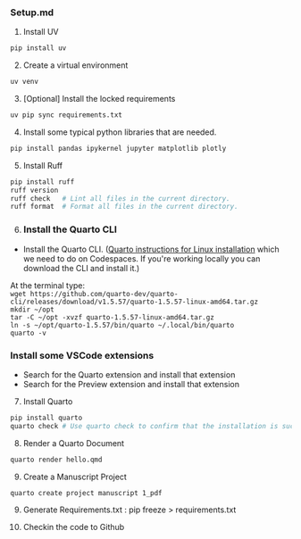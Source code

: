 ### Setup.md

1. Install UV
```bash
pip install uv
```
2. Create a virtual environment
```bash
uv venv
```
3. [Optional] Install the locked requirements
 ```bash
uv pip sync requirements.txt
```      
4. Install some typical python libraries that are needed.
 ```bash
 pip install pandas ipykernel jupyter matplotlib plotly
```
5. Install Ruff
```bash
pip install ruff
ruff version
ruff check   # Lint all files in the current directory.
ruff format  # Format all files in the current directory.
```
6. ### Install the Quarto CLI
* Install the Quarto CLI. ([Quarto instructions for Linux installation](https://quarto.org/docs/download/tarball.html) which we need to do on Codespaces. If you're working locally you can download the CLI and install it.)

At the terminal type:  
`wget https://github.com/quarto-dev/quarto-cli/releases/download/v1.5.57/quarto-1.5.57-linux-amd64.tar.gz`  
`mkdir ~/opt`  
`tar -C ~/opt -xvzf quarto-1.5.57-linux-amd64.tar.gz`  
`ln -s ~/opt/quarto-1.5.57/bin/quarto ~/.local/bin/quarto`  
`quarto -v` 

### Install some VSCode extensions
* Search for the Quarto extension and install that extension
* Search for the Preview extension and install that extension
  
7. Install Quarto
```bash
pip install quarto
quarto check # Use quarto check to confirm that the installation is successful
```
8.  Render a Quarto Document     
```bash
quarto render hello.qmd
```
9. Create a Manuscript Project
```bash
quarto create project manuscript 1_pdf
```
9. Generate Requirements.txt : pip freeze > requirements.txt

10. Checkin the code to Github


